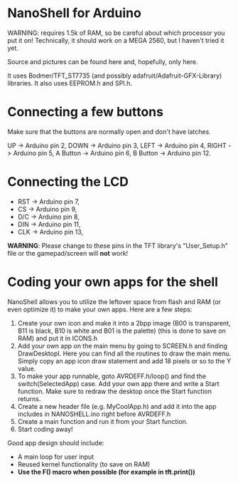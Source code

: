 # NanoShell for Arduino

WARNING: requires 1.5k of RAM, so be careful about which processor you put it on!
Technically, it should work on a MEGA 2560, but I haven't tried it yet.

Source and pictures can be found here and, hopefully, only here.

It uses Bodmer/TFT_ST7735 (and possibly adafruit/Adafruit-GFX-Library) libraries.
It also uses EEPROM.h and SPI.h.

# Connecting a few buttons
Make sure that the buttons are normally open and don't have latches.

UP -> Arduino pin 2, 
DOWN -> Arduino pin 3, 
LEFT -> Arduino pin 4, 
RIGHT -> Arduino pin 5, 
A Button -> Arduino pin 6, 
B Button -> Arduino pin 12.

# Connecting the LCD
* RST -> Arduino pin 7, 
* CS -> Arduino pin 9, 
* D/C -> Arduino pin 8, 
* DIN -> Arduino pin 11, 
* CLK -> Arduino pin 13, 

**WARNING**: Please change to these pins in the TFT library's "User_Setup.h" file or the gamepad/screen will **not** work!

# Coding your own apps for the shell
NanoShell allows you to utilize the leftover space from flash and RAM (or even optimize it) to make your own apps. Here are a few steps:

1. Create your own icon and make it into a 2bpp image (B00 is transparent, B11 is black, B10 is white and B01 is the palette) (this is done to save on RAM) and put it in ICONS.h
2. Add your own app on the main menu by going to SCREEN.h and finding DrawDesktopI. Here you can find all the routines to draw the main menu. Simply copy an app icon draw statement and add 18 pixels or so to the Y value.
3. To make your app runnable, goto AVRDEFF.h/loop() and find the switch(SelectedApp) case. Add your own app there and write a Start function. Make sure to redraw the desktop once the Start function returns.
4. Create a new header file (e.g. MyCoolApp.h) and add it into the app includes in NANOSHELL.ino right before AVRDEFF.h
5. Create a main function and run it from your Start function.
6. Start coding away!

Good app design should include:
* A main loop for user input
* Reused kernel functionality (to save on RAM)
* **Use the F() macro when possible (for example in tft.print())**
